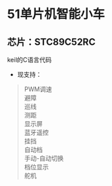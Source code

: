 # 51单片机智能小车
## 芯片：STC89C52RC
keil的C语言代码
* 现支持：
> PWM调速  
> 避障  
> 巡线  
> 测距  
> 显示屏  
> 蓝牙遥控  
> 挂挡  
> 自动档  
> 手动-自动切换  
> 档位显示  
> 舵机  
